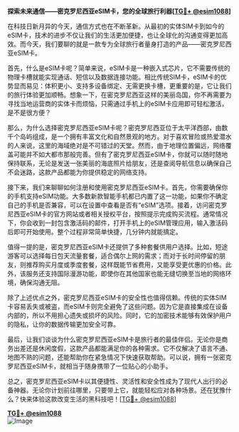 **探索未来通信——密克罗尼西亚eSIM卡，您的全球旅行利器[[TG💪+ @esim1088](https://t.me/s/esim1088)]**

在科技日新月异的今天，通信方式也在不断革新。从最初的实体SIM卡到如今的eSIM卡，技术的进步不仅让我们的生活更加便捷，也让全球化的沟通变得更加高效。而今天，我们要聊的就是一款专为全球旅行者量身打造的产品——密克罗尼西亚eSIM卡。

首先，什么是eSIM卡呢？简单来说，eSIM卡是一种嵌入式芯片，它不需要传统的物理卡槽就能实现通话、短信以及数据连接功能。相比传统SIM卡，eSIM卡的优势显而易见：体积更小、支持多设备绑定、无需更换卡槽，更重要的是，它让我们的旅行体验更加顺畅。想象一下，在密克罗尼西亚这样的美丽岛国，你不再需要为寻找当地运营商的实体卡而烦恼，只需通过手机上的eSIM卡应用即可轻松激活，是不是很方便？

那么，为什么选择密克罗尼西亚eSIM卡呢？密克罗尼西亚位于太平洋西部，由数千个岛屿组成，是一个拥有丰富文化和自然景观的地方。对于喜欢冒险或热爱潜水的人来说，这里的海域绝对是不可错过的天堂。然而，由于地理位置偏远，网络覆盖可能并不如大都市那般完善。但有了密克罗尼西亚eSIM卡，你就可以随时随地保持联系，无论是发送一张美丽的海底照片给朋友，还是查阅导航信息以确保自己不会迷路，这款产品都能为你提供稳定的网络支持。

接下来，我们来聊聊如何注册和使用密克罗尼西亚eSIM卡。首先，你需要确保你的手机支持eSIM功能。大多数新款智能手机都已内置了这一功能，如果你不确定自己的手机是否兼容，可以在设置中查看是否有“eSIM”选项。接着，访问密克罗尼西亚eSIM卡的官方网站或者相关授权平台，按照提示完成购买流程。通常情况下，你会收到一封包含激活码的邮件，打开手机上的eSIM管理应用，输入激活码后即可开始使用。整个过程非常简单快捷，几分钟内就能搞定。

值得一提的是，密克罗尼西亚eSIM卡还提供了多种套餐供用户选择。比如，短途游客可以选择每日包天流量套餐，适合偶尔上网的需求；而对于长时间停留的朋友，则推荐购买月度或季度套餐，这样既能节省费用，又能享受更优惠的价格。此外，该服务还支持国际漫游功能，即使你在其他国家也能无缝切换至当地的网络环境，确保沟通无阻。

除了上述优点之外，密克罗尼西亚eSIM卡的安全性也值得信赖。传统的实体SIM卡容易丢失或被盗，而eSIM卡则完全避免了这些问题。因为它是直接集成在设备内部的，所以不用担心遗失或损坏的风险。同时，它的加密技术能够有效保护用户的隐私，让你的数据传输更加安全可靠。

最后，让我们谈谈为什么密克罗尼西亚eSIM卡是旅行者的最佳伴侣。无论你是商务出差还是休闲度假，这款产品都能满足你的各种需求。它不仅解决了语言不通、地图不熟的问题，还能帮助你在紧急情况下快速获取帮助。可以说，拥有一张密克罗尼西亚eSIM卡，就相当于随身携带了一位贴心的小助手。

总之，密克罗尼西亚eSIM卡以其便捷性、灵活性和安全性成为了现代人出行的必备神器。无论你计划前往哪里，只要带上它，就能轻松应对各种场景。还在犹豫什么？快来体验这款改变生活的黑科技吧！[[TG💪+ @esim1088](https://t.me/s/esim1088)]

**[TG💪+ @esim1088](https://t.me/s/esim1088)**  
![Image](https://i.postimg.cc/4NQfJmqS/Snipaste-2025-05-13-00-14-12.png)